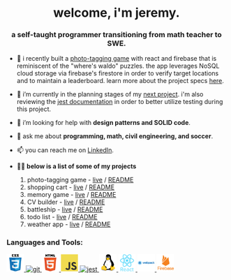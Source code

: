 <h1 align="center">welcome, i'm jeremy.</h1>
<h3 align="center">a self-taught programmer transitioning from math teacher to SWE.</h3>

- 🔭 i recently built a [photo-tagging game](https://github.com/jernestmyers/photo-tag-game#readme) with react and firebase that is reminiscent of the "where's waldo" puzzles. the app leverages NoSQL cloud storage via firebase's firestore in order to verify target locations and to maintain a leaderboard. learn more about the project specs [here](https://www.theodinproject.com/paths/full-stack-javascript/courses/javascript/lessons/where-s-waldo-a-photo-tagging-app).

- 🌱 i’m currently in the planning stages of my [next project](https://www.theodinproject.com/paths/full-stack-javascript/courses/javascript/lessons/javascript-final-project). i'm also reviewing the [jest documentation](https://jestjs.io/) in order to better utilize testing during this project.

- 🤝 i’m looking for help with **design patterns and SOLID code**.

- 💬 ask me about **programming, math, civil engineering, and soccer**.

- 📫 you can reach me on [LinkedIn](https://www.linkedin.com/in/jernestmyers).

- 👨‍💻 **below is a list of some of my projects**
    1. photo-tagging game   -   [live](https://jernestmyers.github.io/photo-tag-game/) / [README](https://github.com/jernestmyers/photo-tag-game#readme)
    2. shopping cart        -   [live](https://jernestmyers.github.io/shopping-cart/) / [README](https://github.com/jernestmyers/shopping-cart#readme)
    3. memory game          -   [live](https://jernestmyers.github.io/memory-game/) / [README](https://github.com/jernestmyers/memory-game#readme)
    4. CV builder           -   [live](https://jernestmyers.github.io/cv-project/) / [README](https://github.com/jernestmyers/cv-project#readme)
    5. battleship           -   [live](https://jernestmyers.github.io/battleship/) / [README](https://github.com/jernestmyers/battleship#readme)
    6. todo list            -   [live](https://jernestmyers.github.io/todo-list/) / [README](https://github.com/jernestmyers/todo-list#readme)
    7. weather app          -   [live](https://jernestmyers.github.io/weather-app/) / [README](https://github.com/jernestmyers/weather-app#readme)

<h3 align="left">Languages and Tools:</h3>
<p align="left"> <a href="https://www.w3schools.com/css/" target="_blank"> <img src="https://raw.githubusercontent.com/devicons/devicon/master/icons/css3/css3-original-wordmark.svg" alt="css3" width="40" height="40"/> </a> <a href="https://git-scm.com/" target="_blank"> <img src="https://www.vectorlogo.zone/logos/git-scm/git-scm-icon.svg" alt="git" width="40" height="40"/> </a> <a href="https://www.w3.org/html/" target="_blank"> <img src="https://raw.githubusercontent.com/devicons/devicon/master/icons/html5/html5-original-wordmark.svg" alt="html5" width="40" height="40"/> </a> <a href="https://developer.mozilla.org/en-US/docs/Web/JavaScript" target="_blank"> <img src="https://raw.githubusercontent.com/devicons/devicon/master/icons/javascript/javascript-original.svg" alt="javascript" width="40" height="40"/> </a> <a href="https://jestjs.io" target="_blank"> <img src="https://www.vectorlogo.zone/logos/jestjsio/jestjsio-icon.svg" alt="jest" width="40" height="40"/> </a> <a href="https://www.linux.org/" target="_blank"> <img src="https://raw.githubusercontent.com/devicons/devicon/master/icons/linux/linux-original.svg" alt="linux" width="40" height="40"/> </a> <a href="https://reactjs.org/" target="_blank"> <img src="https://raw.githubusercontent.com/devicons/devicon/master/icons/react/react-original-wordmark.svg" alt="react" width="40" height="40"/> </a> <a href="https://webpack.js.org" target="_blank"> <img src="https://raw.githubusercontent.com/devicons/devicon/d00d0969292a6569d45b06d3f350f463a0107b0d/icons/webpack/webpack-original-wordmark.svg" alt="webpack" width="40" height="40"/> </a> <a href="https://firebase.google.com/" target="_blank"> <img src="https://raw.githubusercontent.com/devicons/devicon/master/icons/firebase/firebase-plain-wordmark.svg" alt="firebase" width="40" height="40"/> </a> </p>

